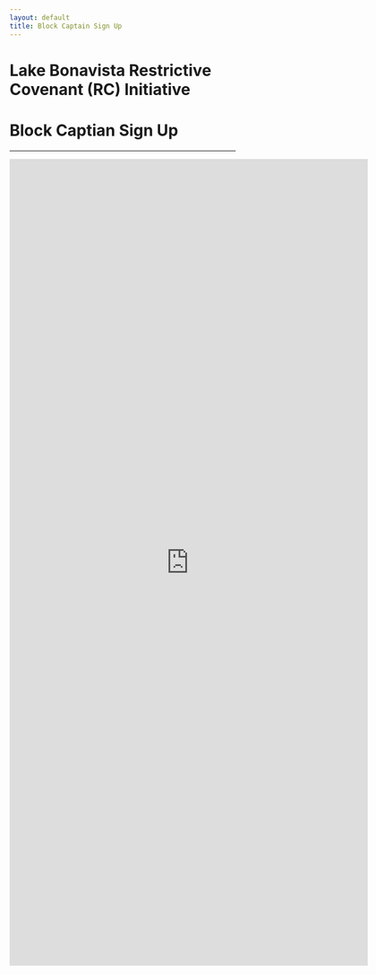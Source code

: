 ```yaml
---
layout: default
title: Block Captain Sign Up
---
```




<html>
<head>
<meta name="viewport" content="width=device-width, initial-scale=1">
<style>
* {
  box-sizing: border-box;
}

p {
  padding-left: 2rem;
}

h1 {
  text-align: center;
}

h2 {
  padding-bottom: .75rem;
  padding-top: 1rem;
  font-size: 1.5rem;
  font-weight: bold;
}


blockquote {
  background-color: #FFFF00;
}

</style>
</head>
</html>


# Lake Bonavista Restrictive Covenant (RC) Initiative
# Block Captian Sign Up

---

 <iframe style="margin-left: auto; margin-left: auto;" src="https://docs.google.com/forms/d/e/1FAIpQLSe4oRGtJ4jyZiGOgriv39SB7ISvf-8Zt-TxA-k2jSN2krWOlA/viewform?embedded=true" width="640" height="1439" frameborder="0" marginheight="0" marginwidth="0">Loading…</iframe>
